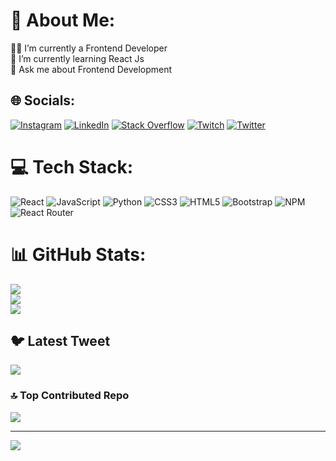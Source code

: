 # 💫 About Me:
👩‍💻 I’m currently a Frontend Developer<br>🌱 I’m currently learning React Js<br>💬 Ask me about Frontend Development


## 🌐 Socials:
[![Instagram](https://img.shields.io/badge/Instagram-%23E4405F.svg?logo=Instagram&logoColor=white)](https://instagram.com/aryankholqi) [![LinkedIn](https://img.shields.io/badge/LinkedIn-%230077B5.svg?logo=linkedin&logoColor=white)](https://linkedin.com/in/aryan-kholqi-261480260) [![Stack Overflow](https://img.shields.io/badge/-Stackoverflow-FE7A16?logo=stack-overflow&logoColor=white)](https://stackoverflow.com/users/21888423) [![Twitch](https://img.shields.io/badge/Twitch-%239146FF.svg?logo=Twitch&logoColor=white)](https://twitch.tv/aryankholqi) [![Twitter](https://img.shields.io/badge/Twitter-%231DA1F2.svg?logo=Twitter&logoColor=white)](https://twitter.com/aryankholqi) 

# 💻 Tech Stack:
![React](https://img.shields.io/badge/react-%2320232a.svg?style=for-the-badge&logo=react&logoColor=%2361DAFB) ![JavaScript](https://img.shields.io/badge/javascript-%23323330.svg?style=for-the-badge&logo=javascript&logoColor=%23F7DF1E) ![Python](https://img.shields.io/badge/python-3670A0?style=for-the-badge&logo=python&logoColor=ffdd54) ![CSS3](https://img.shields.io/badge/css3-%231572B6.svg?style=for-the-badge&logo=css3&logoColor=white) ![HTML5](https://img.shields.io/badge/html5-%23E34F26.svg?style=for-the-badge&logo=html5&logoColor=white) ![Bootstrap](https://img.shields.io/badge/bootstrap-%23563D7C.svg?style=for-the-badge&logo=bootstrap&logoColor=white) ![NPM](https://img.shields.io/badge/NPM-%23000000.svg?style=for-the-badge&logo=npm&logoColor=white) ![React Router](https://img.shields.io/badge/React_Router-CA4245?style=for-the-badge&logo=react-router&logoColor=white)
# 📊 GitHub Stats:
![](https://github-readme-stats.vercel.app/api?username=aryankholqi&theme=radical&hide_border=false&include_all_commits=true&count_private=true)<br/>
![](https://github-readme-streak-stats.herokuapp.com/?user=aryankholqi&theme=radical&hide_border=false)<br/>
![](https://github-readme-stats.vercel.app/api/top-langs/?username=aryankholqi&theme=radical&hide_border=false&include_all_commits=true&count_private=true&layout=compact)

## 🐦 Latest Tweet
[![](https://gtce.itsvg.in/api?username=aryankholqi)](https://github.com/VishwaGauravIn/github-twitter-card-embed)

### 🔝 Top Contributed Repo
![](https://github-contributor-stats.vercel.app/api?username=aryankholqi&limit=5&theme=onedark&combine_all_yearly_contributions=true)

---
[![](https://visitcount.itsvg.in/api?id=aryankholqi&icon=0&color=1)](https://visitcount.itsvg.in)

<!-- Proudly created with GPRM ( https://gprm.itsvg.in ) -->
